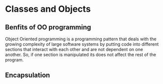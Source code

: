 # Classes and Objects

## Benfits of OO programming

Object Oriented programming is a programming pattern that deals with the growing complexity of large software systems by putting code into different sections that interact with each other and are not dependent on one another. So, if one section is manipulated its does not affect the rest of the program.


## Encapsulation
